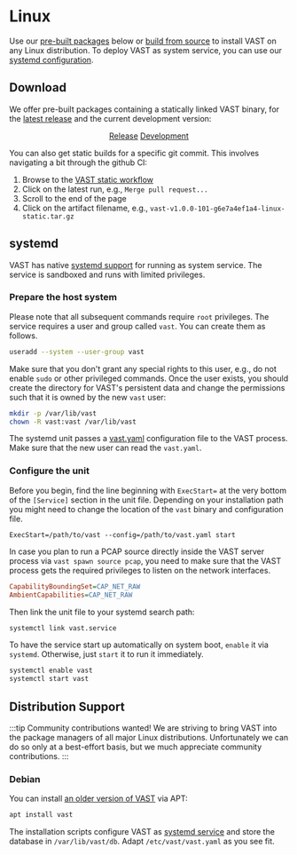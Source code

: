 # Linux

Use our [pre-built packages](#download) below or [build from
source](/docs/setup-vast/build) to install VAST on any Linux distribution. To
deploy VAST as system service, you can use our [systemd
configuration](#systemd).

## Download

We offer pre-built packages containing a statically linked VAST binary, for the
[latest release](https://github.com/tenzir/vast/releases/latest) and the current
development version:

<div align="center" class="padding-bottom--md">
  <a class="button button--md button--primary margin--sm" href="https://github.com/tenzir/vast/releases/latest/download/vast-linux-static.tar.gz">Release</a>
  <a class="button button--md button--info margin--md" href="https://github.com/tenzir/vast/releases/latest/download/vast-linux-static.tar.gz">Development</a>
</div>

You can also get static builds for a specific git commit. This involves
navigating a bit through the github CI:

1. Browse to the [VAST static workflow][vast-workflow]
2. Click on the latest run, e.g., `Merge pull request...`
3. Scroll to the end of the page
4. Click on the artifact filename, e.g.,
   `vast-v1.0.0-101-g6e7a4ef1a4-linux-static.tar.gz`

[vast-workflow]: https://github.com/tenzir/vast/actions?query=branch%3Amaster+workflow%3A%22VAST%22

## systemd

VAST has native [systemd
support](https://github.com/tenzir/vast/tree/master/systemd/) for running as
system service. The service is sandboxed and runs with limited privileges.

### Prepare the host system

Please note that all subsequent commands require `root` privileges. The service
requires a user and group called `vast`. You can create them as follows.

```bash
useradd --system --user-group vast
```

Make sure that you don't grant any special rights to this user, e.g., do not
enable `sudo` or other privileged commands. Once the user exists, you should
create the directory for VAST's persistent data and change the permissions such
that it is owned by the new `vast` user:

```bash
mkdir -p /var/lib/vast
chown -R vast:vast /var/lib/vast
```

The systemd unit passes a
[vast.yaml](https://github.com/tenzir/vast/tree/master/systemd/) configuration
file to the VAST process. Make sure that the new user can read the `vast.yaml`.

### Configure the unit

Before you begin, find the line beginning with `ExecStart=` at the very bottom
of the `[Service]` section in the unit file. Depending on your installation path
you might need to change the location of the `vast` binary and configuration
file.

```config
ExecStart=/path/to/vast --config=/path/to/vast.yaml start
```

In case you plan to run a PCAP source directly inside the VAST server process
via `vast spawn source pcap`, you need to make sure that the VAST process gets
the required privileges to listen on the network interfaces.

```ini
CapabilityBoundingSet=CAP_NET_RAW
AmbientCapabilities=CAP_NET_RAW
```

Then link the unit file to your systemd search path:

```bash
systemctl link vast.service
```

To have the service start up automatically on system boot, `enable` it via
`systemd`. Otherwise, just `start` it to run it immediately.

```bash
systemctl enable vast
systemctl start vast
```

## Distribution Support

:::tip Community contributions wanted!
We are striving to bring VAST into the package managers of all major Linux
distributions. Unfortunately we can do so only at a best-effort basis, but
we much appreciate community contributions.
:::

### Debian

You can install [an older version of VAST](https://salsa.debian.org/debian/vast)
via APT:

```bash
apt install vast
```

The installation scripts configure VAST as [systemd
service][debian-vast-systemd-service] and store the database in
`/var/lib/vast/db`. Adapt `/etc/vast/vast.yaml` as you see fit.

[debian-vast-systemd-service]: https://salsa.debian.org/debian/vast/-/blob/master/debian/service
